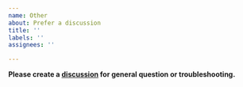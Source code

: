 ```yaml
---
name: Other
about: Prefer a discussion
title: ''
labels: ''
assignees: ''

---
```


**Please create a [discussion](https://github.com/aguingand/tiptap-markdown/discussions) for general question or troubleshooting.**
